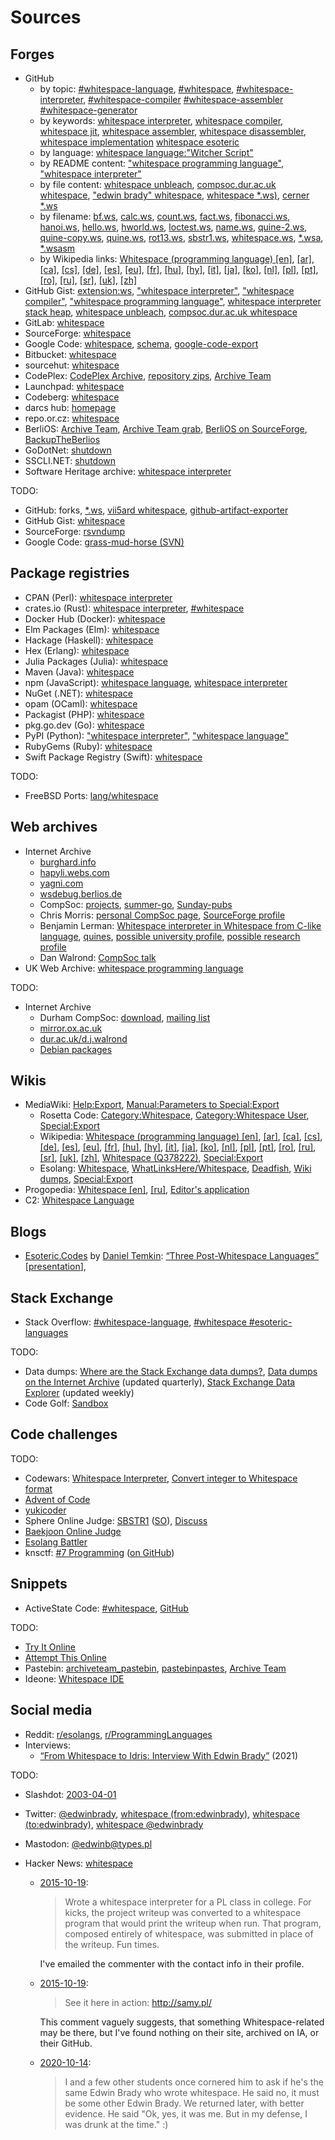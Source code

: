 # Sources

## Forges

- GitHub
  - by topic:
      [#whitespace-language](https://github.com/topics/whitespace-language?o=desc&s=updated),
      [#whitespace](https://github.com/topics/whitespace?o=desc&s=updated),
      [#whitespace-interpreter](https://github.com/topics/whitespace-interpreter?o=desc&s=updated),
      [#whitespace-compiler](https://github.com/topics/whitespace-compiler?o=desc&s=updated)
      [#whitespace-assembler](https://github.com/topics/whitespace-assembler?o=desc&s=updated)
      [#whitespace-generator](https://github.com/topics/whitespace-generator?o=desc&s=updated)
  - by keywords:
      [whitespace interpreter](https://github.com/search?o=desc&q=whitespace+interpreter+-org%3Awspace&s=updated&type=repositories),
      [whitespace compiler](https://github.com/search?o=desc&q=whitespace+compiler+-org%3Awspace&s=updated&type=repositories),
      [whitespace jit](https://github.com/search?o=desc&q=whitespace+jit+-org%3Awspace&s=updated&type=repositories),
      [whitespace assembler](https://github.com/search?o=desc&q=whitespace+assembler+-org%3Awspace&s=updated&type=repositories),
      [whitespace disassembler](https://github.com/search?o=desc&q=whitespace+disassembler+-org%3Awspace&s=updated&type=repositories),
      [whitespace implementation](https://github.com/search?o=desc&q=whitespace+implementation&s=updated&type=repositories)
      [whitespace esoteric](https://github.com/search?o=desc&q=whitespace+esoteric+-org%3Awspace&s=updated&type=repositories)
  - by language:
      [whitespace language:"Witcher Script"](https://github.com/search?q=whitespace+language%3A%22Witcher+Script%22+-org%3Awspace&s=updated&type=repositories)
  - by README content:
      ["whitespace programming language"](https://github.com/search?o=desc&q=%22whitespace+programing+language%22+in%3Areadme+-org%3Awspace&s=updated&type=repositories),
      ["whitespace interpreter"](https://github.com/search?o=desc&q=%22whitespace+interpreter%22+in%3Areadme+-org%3Awspace&s=updated&type=repositories)
  - by file content:
      [whitespace unbleach](https://github.com/search?o=desc&q=whitespace+unbleach+-org%3Awspace&s=indexed&type=code),
      [compsoc.dur.ac.uk whitespace](https://github.com/search?o=desc&q=compsoc.dur.ac.uk+whitespace+-org%3Awspace+NOT+pkgname+NOT+portname+NOT+gentoo+NOT+_eclasses_+NOT+prototype+NOT+awesome+NOT+cheatsheet+-language%3Ahtml+-language%3Ajson+-language%3Acsv&s=indexed&type=code),
      ["edwin brady" whitespace](https://github.com/search?o=desc&q=%22edwin+brady%22+whitespace+-org%3Awspace&s=indexed&type=code),
      [whitespace *.ws)](https://github.com/search?o=desc&q=whitespace+path%3A*.ws+NOT+trailing+-org%3Awspace&s=indexed&type=code),
      [cerner *.ws](https://github.com/search?o=desc&q=cerner+path%3A*.ws+-org%3Awspace&s=indexed&type=code)
  - by filename:
      [bf.ws](https://github.com/search?o=desc&q=path%3A**%2Fbf.ws+-org%3Awspace&s=indexed&type=code),
      [calc.ws](https://github.com/search?o=desc&q=path%3A**%2Fcalc.ws+-org%3Awspace&s=indexed&type=code),
      [count.ws](https://github.com/search?o=desc&q=path%3A**%2Fcount.ws+-org%3Awspace&s=indexed&type=code),
      [fact.ws](https://github.com/search?o=desc&q=path%3A**%2Ffact.ws+-org%3Awspace&s=indexed&type=code),
      [fibonacci.ws](https://github.com/search?o=desc&q=path%3A**%2Ffibonacci.ws+-org%3Awspace&s=indexed&type=code),
      [hanoi.ws](https://github.com/search?o=desc&q=path%3A**%2Fhanoi.ws+-org%3Awspace&s=indexed&type=code),
      [hello.ws](https://github.com/search?o=desc&q=path%3A**%2Fhello.ws+-org%3Awspace&s=indexed&type=code),
      [hworld.ws](https://github.com/search?o=desc&q=path%3A**%2Fhworld.ws+-org%3Awspace&s=indexed&type=code),
      [loctest.ws](https://github.com/search?o=desc&q=path%3A**%2Floctest.ws+-org%3Awspace&s=indexed&type=code),
      [name.ws](https://github.com/search?o=desc&q=path%3A**%2Fname.ws+-org%3Awspace&s=indexed&type=code),
      [quine-2.ws](https://github.com/search?o=desc&q=path%3A**%2Fquine-2.ws+-org%3Awspace&s=indexed&type=code),
      [quine-copy.ws](https://github.com/search?o=desc&q=path%3A**%2Fquine-copy.ws+-org%3Awspace&s=indexed&type=code),
      [quine.ws](https://github.com/search?o=desc&q=path%3A**%2Fquine.ws+-org%3Awspace&s=indexed&type=code),
      [rot13.ws](https://github.com/search?o=desc&q=path%3A**%2Frot13.ws+-org%3Awspace&s=indexed&type=code),
      [sbstr1.ws](https://github.com/search?o=desc&q=path%3A**%2Fsbstr1.ws+-org%3Awspace&s=indexed&type=code),
      [whitespace.ws](https://github.com/search?o=desc&q=path%3A**%2Fwhitespace.ws+-org%3Awspace&s=indexed&type=code),
      [*.wsa](https://github.com/search?o=desc&q=path%3A*.wsa+-org%3Awspace&s=indexed&type=code),
      [*.wsasm](https://github.com/search?o=desc&q=path%3A*.wsasm+-org%3Awspace&s=indexed&type=code)
  - by Wikipedia links:
      [Whitespace (programming language) [en]](https://github.com/search?o=desc&q=en.wikipedia.org%2Fwiki%2FWhitespace_%28programming_language%29+-language%3AHTML+-org%3Awspace&s=indexed&type=code),
      [[ar]](https://github.com/search?o=desc&q=ar.wikipedia.org%2Fwiki%2F%D9%88%D8%A7%D9%8A%D8%AA_%D8%B3%D8%A8%D9%8A%D8%B3_%28%D9%84%D8%BA%D8%A9_%D8%A8%D8%B1%D9%85%D8%AC%D8%A9%29+-language%3AHTML+-org%3Awspace&s=indexed&type=code),
      [[ca]](https://github.com/search?o=desc&q=ca.wikipedia.org%2Fwiki%2FWhitespace+-language%3AHTML+-org%3Awspace&s=indexed&type=code),
      [[cs]](https://github.com/search?o=desc&q=cs.wikipedia.org%2Fwiki%2FWhitespace+-language%3AHTML+-org%3Awspace&s=indexed&type=code),
      [[de]](https://github.com/search?o=desc&q=de.wikipedia.org%2Fwiki%2FWhitespace_%28Programmiersprache%29+-language%3AHTML+-org%3Awspace&s=indexed&type=code),
      [[es]](https://github.com/search?o=desc&q=es.wikipedia.org%2Fwiki%2FWhitespace+-language%3AHTML+-org%3Awspace&s=indexed&type=code),
      [[eu]](https://github.com/search?o=desc&q=eu.wikipedia.org%2Fwiki%2FWhitespace+-language%3AHTML+-org%3Awspace&s=indexed&type=code),
      [[fr]](https://github.com/search?o=desc&q=fr.wikipedia.org%2Fwiki%2FWhitespace+-language%3AHTML+-org%3Awspace&s=indexed&type=code),
      [[hu]](https://github.com/search?o=desc&q=hu.wikipedia.org%2Fwiki%2FWhitespace_%28programoz%C3%A1si_nyelv%29+-language%3AHTML+-org%3Awspace&s=indexed&type=code),
      [[hy]](https://github.com/search?o=desc&q=hy.wikipedia.org%2Fwiki%2FWhitespace+-language%3AHTML+-org%3Awspace&s=indexed&type=code),
      [[it]](https://github.com/search?o=desc&q=it.wikipedia.org%2Fwiki%2FWhitespace+-language%3AHTML+-org%3Awspace&s=indexed&type=code),
      [[ja]](https://github.com/search?o=desc&q=ja.wikipedia.org%2Fwiki%2FWhitespace+-language%3AHTML+-org%3Awspace&s=indexed&type=code),
      [[ko]](https://github.com/search?o=desc&q=ko.wikipedia.org%2Fwiki%2F%ED%99%94%EC%9D%B4%ED%8A%B8%EC%8A%A4%ED%8E%98%EC%9D%B4%EC%8A%A4_%28%ED%94%84%EB%A1%9C%EA%B7%B8%EB%9E%98%EB%B0%8D_%EC%96%B8%EC%96%B4%29+-language%3AHTML+-org%3Awspace&s=indexed&type=code),
      [[nl]](https://github.com/search?o=desc&q=nl.wikipedia.org%2Fwiki%2FWhitespace_%28programmeertaal%29+-language%3AHTML+-org%3Awspace&s=indexed&type=code),
      [[pl]](https://github.com/search?o=desc&q=pl.wikipedia.org%2Fwiki%2FWhitespace+-language%3AHTML+-org%3Awspace&s=indexed&type=code),
      [[pt]](https://github.com/search?o=desc&q=pt.wikipedia.org%2Fwiki%2FWhitespace+-language%3AHTML+-org%3Awspace&s=indexed&type=code),
      [[ro]](https://github.com/search?o=desc&q=ro.wikipedia.org%2Fwiki%2FWhitespace_%28limbaj_de_programare%29+-language%3AHTML+-org%3Awspace&s=indexed&type=code),
      [[ru]](https://github.com/search?o=desc&q=ru.wikipedia.org%2Fwiki%2FWhitespace+-language%3AHTML+-org%3Awspace&s=indexed&type=code),
      [[sr]](https://github.com/search?o=desc&q=sr.wikipedia.org%2Fwiki%2F%D0%92%D0%B0%D1%98%D1%82%D1%81%D0%BF%D0%B5%D1%98%D1%81+-language%3AHTML+-org%3Awspace&s=indexed&type=code),
      [[uk]](https://github.com/search?o=desc&q=uk.wikipedia.org%2Fwiki%2FWhitespace+-language%3AHTML+-org%3Awspace&s=indexed&type=code),
      [[zh]](https://github.com/search?o=desc&q=zh.wikipedia.org%2Fwiki%2FWhitespace+-language%3AHTML+-org%3Awspace&s=indexed&type=code)
- GitHub Gist:
    [extension:ws](https://gist.github.com/search?o=desc&q=extension%3Aws&s=updated),
    ["whitespace interpreter"](https://gist.github.com/search?o=desc&q=%22whitespace+interpreter%22&s=updated),
    ["whitespace compiler"](https://gist.github.com/search?o=desc&q=%22whitespace+compiler%22&s=updated),
    ["whitespace programming language"](https://gist.github.com/search?o=desc&q=%22whitespace+programming+language%22&s=updated),
    [whitespace interpreter stack heap](https://gist.github.com/search?o=desc&q=whitespace+interpreter+stack+heap+NOT+cloudSettings&s=updated),
    [whitespace unbleach](https://gist.github.com/search?o=desc&q=whitespace+unbleach&s=updated),
    [compsoc.dur.ac.uk whitespace](https://gist.github.com/search?o=desc&q=compsoc.dur.ac.uk+whitespace&s=updated)
- GitLab: [whitespace](https://gitlab.com/explore?name=whitespace&sort=latest_activity_desc)
- SourceForge: [whitespace](https://sourceforge.net/directory/?q=whitespace&sort=update)
- Google Code:
    [whitespace](https://code.google.com/archive/search?q=whitespace),
    [schema](https://code.google.com/archive/schema),
    [google-code-export](https://github.com/google-code-export)
- Bitbucket: [whitespace](https://bitbucket.org/repo/all?name=whitespace)
- sourcehut: [whitespace](https://sr.ht/projects?search=whitespace&sort=recently-updated)
- CodePlex:
    [CodePlex Archive](https://codeplexarchive.org/),
    [repository zips](https://archive.org/details/sylirana_ms_codeplex_zips),
    [Archive Team](https://wiki.archiveteam.org/index.php/CodePlex)
- Launchpad: [whitespace](https://launchpad.net/projects?text=whitespace)
- Codeberg: [whitespace](https://codeberg.org/explore/repos?sort=recentupdate&q=whitespace)
- darcs hub: [homepage](https://hub.darcs.net/)
- repo.or.cz: [whitespace](https://repo.or.cz/?a=project_list&s=whitespace)
- BerliOS:
    [Archive Team](https://wiki.archiveteam.org/index.php/BerliOS),
    [Archive Team grab](https://archive.org/search?query=archiveteam%20berlios),
    [BerliOS on SourceForge](https://sourceforge.net/blog/berlios-projects-saved-moving-to-sourceforge-for-distribution/),
    [BackupTheBerlios](https://github.com/BackupTheBerlios)
- GoDotNet: [shutdown](https://visualstudiomagazine.com/blogs/desmond-file/2007/02/gotdotnet-shuttered.aspx)
- SSCLI.NET: [shutdown](https://web.archive.org/web/20050920154459/http://mailserver.di.unipi.it/pipermail/dotnet-sscli/msg00260.html)
- Software Heritage archive: [whitespace interpreter](https://archive.softwareheritage.org/browse/search/?q=whitespace+interpreter&with_visit=true&with_content=true&search_metadata=true)

TODO:

- GitHub:
    forks,
    [*.ws](https://github.com/search?o=desc&q=path%3A*.ws+-org%3Awspace+NOT+witcher+NOT+runescape+NOT+function+NOT+var+NOT+class+NOT+xml&s=indexed&type=code),
    [vii5ard whitespace](https://github.com/search?o=desc&q=vii5ard+whitespace+-org%3Awspace&s=indexed&type=code),
    [github-artifact-exporter](https://github.com/github/github-artifact-exporter)
- GitHub Gist: [whitespace](https://gist.github.com/search?q=whitespace)
- SourceForge:
    [rsvndump](https://rsvndump.sourceforge.io/)
- Google Code:
    [grass-mud-horse (SVN)](https://code.google.com/archive/p/grass-mud-horse/)

## Package registries

- CPAN (Perl): [whitespace interpreter](https://metacpan.org/search?q=whitespace+interpreter)
- crates.io (Rust):
    [whitespace interpreter](https://crates.io/search?q=whitespace%20interpreter&sort=new),
    [#whitespace](https://crates.io/keywords/whitespace)
- Docker Hub (Docker): [whitespace](https://hub.docker.com/search?q=whitespace&type=image&sort=updated_at&order=desc)
- Elm Packages (Elm): [whitespace](https://package.elm-lang.org/)
- Hackage (Haskell): [whitespace](https://hackage.haskell.org/packages/search?terms=whitespace)
- Hex (Erlang): [whitespace](https://hex.pm/packages?search=whitespace)
- Julia Packages (Julia): [whitespace](https://juliapackages.com/packages?search=whitespace)
- Maven (Java): [whitespace](https://mvnrepository.com/search?q=whitespace)
- npm (JavaScript):
    [whitespace language](https://www.npmjs.com/search?q=whitespace%20language),
    [whitespace interpreter](https://www.npmjs.com/search?q=whitespace%20interpreter)
- NuGet (.NET): [whitespace](https://www.nuget.org/packages?q=whitespace)
- opam (OCaml): [whitespace](https://opam.ocaml.org/packages/)
- Packagist (PHP): [whitespace](https://packagist.org/?query=whitespace)
- pkg.go.dev (Go): [whitespace](https://pkg.go.dev/search?q=whitespace)
- PyPI (Python):
    ["whitespace interpreter"](https://pypi.org/search/?q=%22whitespace+interpreter%22&o=-created),
    ["whitespace language"](https://pypi.org/search/?q=%22whitespace+language%22&o=-created)
- RubyGems (Ruby): [whitespace](https://rubygems.org/search?query=whitespace)
- Swift Package Registry (Swift): [whitespace](https://swiftpackageregistry.com/search?term=whitespace)

TODO:

- FreeBSD Ports: [lang/whitespace](https://www.freshports.org/lang/whitespace)

## Web archives

- Internet Archive
  - [burghard.info](https://web.archive.org/web/20110911114338/http://www.burghard.info/Code/Whitespace/)
  - [hapyli.webs.com](https://web.archive.org/web/20110212015726/http://hapyli.webs.com:80/)
  - [yagni.com](https://web.archive.org/web/20120417161917/http://yagni.com:80/whitespace/index.html)
  - [wsdebug.berlios.de](https://web.archive.org/web/20041031040027/http://wsdebug.berlios.de:80/)
  - CompSoc:
      [projects](https://web.archive.org/web/20161209210119/http://compsoc.dur.ac.uk/content/projects/),
      [summer-go](https://web.archive.org/web/20070825211035/http://compsoc.dur.ac.uk/archives/summer-go/),
      [Sunday-pubs](https://web.archive.org/web/20070825211126/http://compsoc.dur.ac.uk/archives/sunday-pubs/)
  - Chris Morris:
      [personal CompSoc page](https://web.archive.org/web/20130727180904/http://compsoc.dur.ac.uk/~cim/),
      [SourceForge profile](https://sourceforge.net/u/dcl0cim/profile/)
  - Benjamin Lerman:
      [Whitespace interpreter in Whitespace from C-like language](https://web.archive.org/web/20141011193200/http://compsoc.dur.ac.uk/archives/whitespace/2003-April/000016.html),
      [quines](https://web.archive.org/web/20150717003429/http://compsoc.dur.ac.uk:80/whitespace/contrib.php),
      [possible university profile](https://web.archive.org/web/20030421090406/http://www.liafa.jussieu.fr/web9/equiprech/fichepers_fr.php?id=67),
      [possible research profile](https://www.researchgate.net/scientific-contributions/Benjamin-Lerman-19515093)
  - Dan Walrond: [CompSoc talk](https://web.archive.org/web/20090430124813/http://compsoc.dur.ac.uk/events/info/110/)
- UK Web Archive:
    [whitespace programming language](https://www.webarchive.org.uk/en/ukwa/search?text=whitespace+programming+language&search_location=full_text&reset_filters=false&content_type=Web+Page)

TODO:

- Internet Archive
  - Durham CompSoc:
      [download](https://web.archive.org/web/20150717140342/http://compsoc.dur.ac.uk:80/whitespace/download.php),
      [mailing list](https://web.archive.org/web/20141011193126/http://compsoc.dur.ac.uk/archives/whitespace/)
  - [mirror.ox.ac.uk](https://web.archive.org/web/20030414003351/http://mirror.ox.ac.uk:80/Mirrors/whitespace/)
  - [dur.ac.uk/d.j.walrond](https://web.archive.org/web/20030608044924/http://www.dur.ac.uk:80/d.j.walrond/whitespace/)
  - [Debian packages](https://github.com/thaliaarchi/repo-archival/blob/main/scripts/wspace/stribb-debian/archive.sh)

## Wikis

- MediaWiki:
    [Help:Export](https://www.mediawiki.org/wiki/Help:Export),
    [Manual:Parameters to Special:Export](https://www.mediawiki.org/wiki/Manual:Parameters_to_Special:Export)
  - Rosetta Code:
      [Category:Whitespace](https://rosettacode.org/wiki/Category:Whitespace),
      [Category:Whitespace User](https://rosettacode.org/wiki/Category:Whitespace_User),
      [Special:Export](https://rosettacode.org/wiki/Special:Export)
  - Wikipedia:
      [Whitespace (programming language) [en]](https://en.wikipedia.org/wiki/Whitespace_(programming_language)),
      [[ar]](https://ar.wikipedia.org/wiki/%D9%88%D8%A7%D9%8A%D8%AA_%D8%B3%D8%A8%D9%8A%D8%B3_(%D9%84%D8%BA%D8%A9_%D8%A8%D8%B1%D9%85%D8%AC%D8%A9)),
      [[ca]](https://ca.wikipedia.org/wiki/Whitespace),
      [[cs]](https://cs.wikipedia.org/wiki/Whitespace),
      [[de]](https://de.wikipedia.org/wiki/Whitespace_(Programmiersprache)),
      [[es]](https://es.wikipedia.org/wiki/Whitespace),
      [[eu]](https://eu.wikipedia.org/wiki/Whitespace),
      [[fr]](https://fr.wikipedia.org/wiki/Whitespace),
      [[hu]](https://hu.wikipedia.org/wiki/Whitespace_(programoz%C3%A1si_nyelv)),
      [[hy]](https://hy.wikipedia.org/wiki/Whitespace),
      [[it]](https://it.wikipedia.org/wiki/Whitespace),
      [[ja]](https://ja.wikipedia.org/wiki/Whitespace),
      [[ko]](https://ko.wikipedia.org/wiki/%ED%99%94%EC%9D%B4%ED%8A%B8%EC%8A%A4%ED%8E%98%EC%9D%B4%EC%8A%A4_(%ED%94%84%EB%A1%9C%EA%B7%B8%EB%9E%98%EB%B0%8D_%EC%96%B8%EC%96%B4)),
      [[nl]](https://nl.wikipedia.org/wiki/Whitespace_(programmeertaal)),
      [[pl]](https://pl.wikipedia.org/wiki/Whitespace),
      [[pt]](https://pt.wikipedia.org/wiki/Whitespace),
      [[ro]](https://ro.wikipedia.org/wiki/Whitespace_(limbaj_de_programare)),
      [[ru]](https://ru.wikipedia.org/wiki/Whitespace),
      [[sr]](https://sr.wikipedia.org/wiki/%D0%92%D0%B0%D1%98%D1%82%D1%81%D0%BF%D0%B5%D1%98%D1%81),
      [[uk]](https://uk.wikipedia.org/wiki/Whitespace),
      [[zh]](https://zh.wikipedia.org/wiki/Whitespace),
      [Whitespace (Q378222)](https://www.wikidata.org/wiki/Q378222),
      [Special:Export](https://en.wikipedia.org/wiki/Special:Export)
  - Esolang:
      [Whitespace](https://esolangs.org/wiki/Whitespace),
      [WhatLinksHere/Whitespace](https://esolangs.org/wiki/Special:WhatLinksHere/Whitespace),
      [Deadfish](https://esolangs.org/wiki/Deadfish#Whitespace),
      [Wiki dumps](https://esolangs.org/wiki/Esolang:Wiki_dumps),
      [Special:Export](https://esolangs.org/wiki/Special:Export)
- Progopedia:
    [Whitespace [en]](http://progopedia.com/language/whitespace/),
    [[ru]](http://progopedia.ru/language/whitespace/),
    [Editor's application](http://progopedia.com/edit/)
- C2: [Whitespace Language](https://wiki.c2.com/?WhitespaceLanguage=)

## Blogs

- [Esoteric.Codes](https://www.esoteric.codes/) by [Daniel Temkin](https://danieltemkin.com/Writing):
    [“Three Post-Whitespace Languages”](http://web.archive.org/web/20210508132229/https://abc.perspektive.at/esolanger-esoteric-codes/)
    [[presentation](https://20.piksel.no/2020/11/21/three-post-whitespace-languages/)],

## Stack Exchange

- Stack Overflow:
    [#whitespace-language](https://stackoverflow.com/questions/tagged/whitespace-language),
    [#whitespace #esoteric-languages](https://stackoverflow.com/questions/tagged/whitespace+esoteric-languages)

TODO:

- Data dumps:
    [Where are the Stack Exchange data dumps?](https://meta.stackexchange.com/questions/19579/where-are-the-stack-exchange-data-dumps),
    [Data dumps on the Internet Archive](https://archive.org/details/stackexchange) (updated quarterly),
    [Stack Exchange Data Explorer](https://data.stackexchange.com/codegolf/query/1717592/search-for-whitespace-in-post-bodies) (updated weekly)
- Code Golf:
    [Sandbox](https://codegolf.meta.stackexchange.com/questions/2140/sandbox-for-proposed-challenges?answertab=active)

## Code challenges

TODO:

- Codewars:
    [Whitespace Interpreter](https://www.codewars.com/kata/whitespace-interpreter),
    [Convert integer to Whitespace format](https://www.codewars.com/kata/55b350026cc02ac1a7000032)
- [Advent of Code](https://adventofcode.com/)
- [yukicoder](https://yukicoder.me/)
- Sphere Online Judge:
    [SBSTR1](https://www.spoj.com/problems/SBSTR1/) ([SO](https://stackoverflow.com/questions/26521780/how-to-check-whether-a-string-is-substring-of-another-in-whitespace)),
    [Discuss](https://discuss.spoj.com/search?q=whitespace)
- [Baekjoon Online Judge](https://www.acmicpc.net/)
- [Esolang Battler](https://esolang.hakatashi.com/)
- knsctf:
    [#7 Programming](https://ksnctf.sweetduet.info/problem/7) ([on GitHub](https://github.com/search?o=desc&q=0962664770776731080774868826855754386638240000e&s=indexed&type=code))

## Snippets

- ActiveState Code:
    [#whitespace](https://code.activestate.com/recipes/tags/whitespace/),
    [GitHub](https://github.com/ActiveState/code)

TODO:

- [Try It Online](https://tio.run/#whitespace)
- [Attempt This Online](https://ato.pxeger.com/)
- Pastebin:
    [archiveteam_pastebin](https://archive.org/details/archiveteam_pastebin),
    [pastebinpastes](https://archive.org/details/pastebinpastes),
    [Archive Team](https://wiki.archiveteam.org/index.php/Pastebin)
- Ideone: [Whitespace IDE](https://www.ideone.com/l/whitespace)

## Social media

- Reddit:
    [r/esolangs](https://www.reddit.com/r/esolangs/search/?q=whitespace),
    [r/ProgrammingLanguages](https://www.reddit.com/r/ProgrammingLanguages/search/?q=whitespace)
- Interviews:
  - [“From Whitespace to Idris: Interview With Edwin Brady”](https://serokell.io/blog/from-whitespace-to-idris)
    (2021)

TODO:

- Slashdot:
    [2003-04-01](https://slashdot.org/story/03/04/01/0332202/New-Whitespace-Only-Programming-Language)
- Twitter:
    [@edwinbrady](https://twitter.com/edwinbrady),
    [whitespace (from:edwinbrady)](https://twitter.com/search?q=whitespace%20(from%3Aedwinbrady)),
    [whitespace (to:edwinbrady)](https://twitter.com/search?q=whitespace%20(to%3Aedwinbrady)),
    [whitespace @edwinbrady](https://twitter.com/search?q=whitespace%20(%40edwinbrady))
- Mastodon: [@edwinb@types.pl](https://types.pl/@edwinb)
- Hacker News: [whitespace](https://hn.algolia.com/?q=whitespace)

  - [2015-10-19](https://news.ycombinator.com/item?id=10414728):

    > Wrote a whitespace interpreter for a PL class in college. For kicks, the
    > project writeup was converted to a whitespace program that would print the
    > writeup when run. That program, composed entirely of whitespace, was
    > submitted in place of the writeup. Fun times.

    I've emailed the commenter with the contact info in their profile.

  - [2015-10-19](https://news.ycombinator.com/item?id=10416000):

    > See it here in action: http://samy.pl/

    This comment vaguely suggests, that something Whitespace-related may be
    there, but I've found nothing on their site, archived on IA, or their
    GitHub.

  - [2020-10-14](https://news.ycombinator.com/item?id=24774883):

    > I and a few other students once cornered him to ask if he's the same Edwin
    > Brady who wrote whitespace. He said no, it must be some other Edwin Brady.
    > We returned later, with better evidence. He said "Ok, yes, it was me. But
    > in my defense, I was drunk at the time." :)
